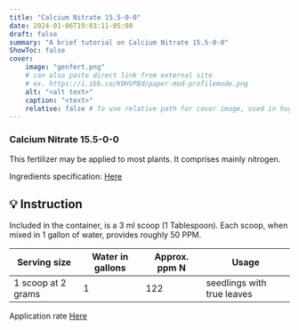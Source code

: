 ```yaml
---
title: "Calcium Nitrate 15.5-0-0"
date: 2024-01-06T19:03:11-05:00
draft: false
summary: "A brief tutorial on Calcium Nitrate 15.5-0-0"
ShowToc: false
cover:
    image: "genfert.png"
    # can also paste direct link from external site
    # ex. https://i.ibb.co/K0HVPBd/paper-mod-profilemode.png
    alt: "<alt text>"
    caption: "<text>"
    relative: false # To use relative path for cover image, used in hugo Page-bundles
---
```


### Calcium Nitrate 15.5-0-0
This fertilizer may be applied to most plants. It comprises mainly nitrogen. 

Ingredients specification: [Here](YARALIVATROPICOTEMSDS.pdf)

## 💡 Instruction
Included in the container, is a 3 ml scoop (1 Tablespoon). Each scoop, when mixed in 1 gallon of water, provides roughly 50 PPM.


|  Serving size |  Water in gallons |  Approx. ppm N | Usage|
|---|---|---|---|
| 1 scoop at 2 grams | 1 | 122 | seedlings with true leaves |

Application rate [Here](https://ag.arizona.edu/hydroponictomatoes/nutritio.htm)